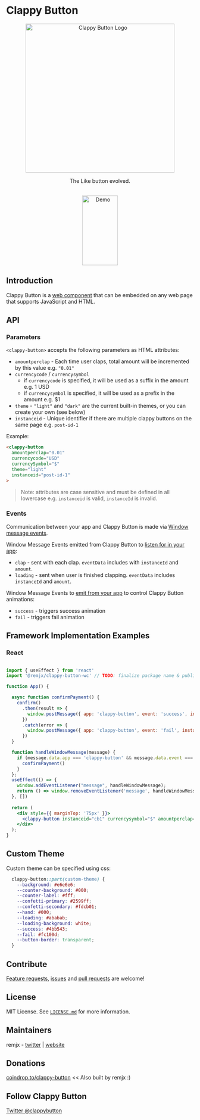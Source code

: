 # Clappy Button
<a name="readme-top"></a>

<div align="center">
  <img src="https://clappy-button-web-component.s3.amazonaws.com/github-readme-images/logo-1189px-322px-v1.png" alt="Clappy Button Logo" width="400"></img>
  <p align="center">
    The Like button evolved.
  </p>
  <br />
  <img src="https://clappy-button-web-component.s3.amazonaws.com/github-readme-images/light-mode-1-x-10-cent-demo.gif" alt="Demo" width="96" height="187"></img>
  <!-- <br /> -->
  <!-- <a href="https://github.com/github_username/repo_name">🔗 Interactive Demo</a> -->
</div>

## Introduction

Clappy Button is a [web component](https://developer.mozilla.org/en-US/docs/Web/Web_Components) that can be embedded on any web page that supports JavaScript and HTML.


## API

### Parameters

`<clappy-button>` accepts the following parameters as HTML attributes:

- `amountperclap` - Each time user claps, total amount will be incremented by this value e.g. `"0.01"`
- `currencycode` / `currencysymbol`
  - if `currencycode` is specified, it will be used as a suffix in the amount e.g. 1 USD
  - if `currencysymbol` is specified, it will be used as a prefix in the amount e.g. $1
- `theme` - `"light"` and `"dark"` are the current built-in themes, or you can create your own (see below)
- `instanceid` - Unique identifier if there are multiple clappy buttons on the same page e.g. `post-id-1`

Example:

```html
<clappy-button
  amountperclap="0.01"
  currencycode="USD"
  currencySymbol="$"
  theme="light"
  instanceid="post-id-1"
>
```

> Note: attributes are case sensitive and must be defined in all lowercase e.g. `instanceid` is valid, `instanceId` is invalid.

### Events

Communication between your app and Clappy Button is made via [Window message events](https://developer.mozilla.org/en-US/docs/Web/API/Window/message_event).

Window Message Events emitted from Clappy Button to [listen for in your app](https://developer.mozilla.org/en-US/docs/Web/API/Window/message_event):
  - `clap` - sent with each clap. `eventData` includes with `instanceId` and `amount`. 
  - `loading` - sent when user is finished clapping. `eventData` includes `instanceId` and `amount`.

Window Message Events to [emit from your app](https://developer.mozilla.org/en-US/docs/Web/API/Window/postMessage) to control Clappy Button animations:
  - `success` - triggers success animation
  - `fail` - triggers fail animation

## Framework Implementation Examples

### React

```jsx

import { useEffect } from 'react'
import '@remjx/clappy-button-wc' // TODO: finalize package name & publish

function App() {

  async function confirmPayment() {
    confirm()
      .then(result => {
        window.postMessage({ app: 'clappy-button', event: 'success', instanceId: 'cb1' })
      })
      .catch(error => {
        window.postMessage({ app: 'clappy-button', event: 'fail', instanceId: 'cb1' })
      })
  }

  function handleWindowMessage(message) {
    if (message.data.app === 'clappy-button' && message.data.event === 'loading' && message.data.instanceId === 'cb1') {
      confirmPayment()
    }
  };
  useEffect(() => {
    window.addEventListener("message", handleWindowMessage);
    return () => window.removeEventListener('message', handleWindowMessage);
  }, [])
  
  return (
    <div style={{ marginTop: '75px' }}>
      <clappy-button instanceid="cb1" currencysymbol="$" amountperclap="0.01"></clappy-button>
    </div>
  );
}

```

## Custom Theme

Custom theme can be specified using css:

```css
  clappy-button::part(custom-theme) {
    --background: #e6e6e6;
    --counter-background: #000;
    --counter-label: #fff;
    --confetti-primary: #2599ff;
    --confetti-secondary: #fdcb01;
    --hand: #000;
    --loading: #ababab;
    --loading-background: white;
    --success: #4bb543;
    --fail: #fc100d;
    --button-border: transparent;
  }
```

## Contribute

[Feature requests](https://github.com/remjx/clappy-button-web-component/issues/new), [issues](https://github.com/remjx/clappy-button-web-component/issues) and [pull requests](https://github.com/remjx/clappy-button-web-component/pulls) are welcome!


## License

MIT License. See [`LICENSE.md`](https://github.com/remjx/clappy-button-web-component/blob/main/LICENSE.md) for more information.

## Maintainers

remjx - [twitter](https://twitter.com/remjxd) | [website](https://remjx.com)


## Donations

[coindrop.to/clappy-button](https://coindrop.to/clappy-button) << Also built by remjx :)

## Follow Clappy Button

[Twitter @clappybutton](https://twitter.com/clappybutton)
